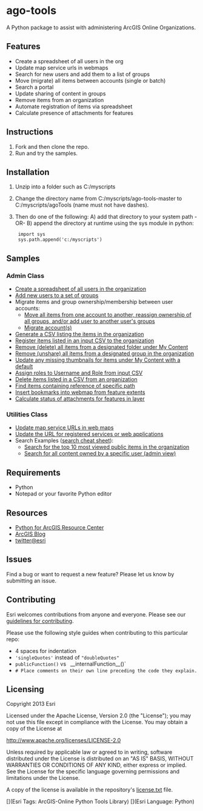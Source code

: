 # ago-tools

A Python package to assist with administering ArcGIS Online Organizations.

## Features

* Create a spreadsheet of all users in the org
* Update map service urls in webmaps
* Search for new users and add them to a list of groups
* Move (migrate) all items between accounts (single or batch)
* Search a portal
* Update sharing of content in groups
* Remove items from an organization
* Automate registration of items via spreadsheet
* Calculate presence of attachments for features

## Instructions

1. Fork and then clone the repo. 
2. Run and try the samples.

## Installation

1. Unzip into a folder such as C:/myscripts
2. Change the directory name from C:/myscripts/ago-tools-master to C:/myscripts/agoTools (name must not have dashes).
3. Then do one of the following: A) add that directory to your system path -OR- B) append the directory at runtime using the sys module in python:
      
        import sys
        sys.path.append('c:/myscripts')

## Samples
### Admin Class

* [Create a spreadsheet of all users in the organization](samples/createUserListCSV.py)
* [Add new users to a set of groups](samples/addNewUsersToGroups.py)
* Migrate items and group ownership/membership between user accounts:
  * [Move all items from one account to another, reassign ownership of all groups, and/or add user to another user's groups](samples/moveItemsReassignGroups.py)
  * [Migrate account(s)](samples/migrateAccount.py)
* [Generate a CSV listing the items in the organization](samples/AGOLCat.py)
* [Register items listed in an input CSV to the organization](samples/registerItems.py)
* [Remove (delete) all items from a designated folder under My Content](samples/clearFolder.py)
* [Remove (unshare) all items from a designated group in the organization](samples/clearGroup.py)
* [Update any missing thumbnails for items under My Content with a default](samples/updateServiceItemsThumbnail.py)
* [Assign roles to Username and Role from input CSV](samples/updateUserRoles.py)
* [Delete items listed in a CSV from an organization](samples/deleteItems.py)
* [Find items containing reference of specific path](samples/findItemsContainingUrl.py)
* [Insert bookmarks into webmap from feature extents](samples/populateBookmarks.py)
* [Calculate status of attachments for features in layer](samples/flagAttachments.py)


### Utilities Class

* [Update map service URLs in web maps](samples/updateMapServiceUrlsInWebMaps.py)
* [Update the URL for registered services or web applications](samples/updateRegisteredUrlForServiceOrApp.py)
* Search Examples ([search cheat sheet](search-cheat-sheet.md)):
  * [Search for the top 10 most viewed public items in the organization](samples/searchTopViewedItems.py)
  * [Search for all content owned by a specific user (admin view)](samples/searchAllUserItems.py)


## Requirements

* Python
* Notepad or your favorite Python editor

## Resources

* [Python for ArcGIS Resource Center](http://resources.arcgis.com/en/communities/python/)
* [ArcGIS Blog](http://blogs.esri.com/esri/arcgis/)
* [twitter@esri](http://twitter.com/esri)

## Issues

Find a bug or want to request a new feature?  Please let us know by submitting an issue.

## Contributing

Esri welcomes contributions from anyone and everyone. Please see our [guidelines for contributing](https://github.com/esri/contributing).

Please use the following style guides when contributing to this particular repo:

* 4 spaces for indentation
* `'singleQuotes'` instead of `"doubleQuotes"`
* `publicFunction()` vs ` `\_\_internalFunction\_\_()`
* `# Place comments on their own line preceding the code they explain.`


## Licensing
Copyright 2013 Esri

Licensed under the Apache License, Version 2.0 (the "License");
you may not use this file except in compliance with the License.
You may obtain a copy of the License at

http://www.apache.org/licenses/LICENSE-2.0

Unless required by applicable law or agreed to in writing, software
distributed under the License is distributed on an "AS IS" BASIS,
WITHOUT WARRANTIES OR CONDITIONS OF ANY KIND, either express or implied.
See the License for the specific language governing permissions and
limitations under the License.

A copy of the license is available in the repository's [license.txt](license.txt) file.

[](Esri Tags: ArcGIS-Online Python Tools Library)
[](Esri Language: Python)
